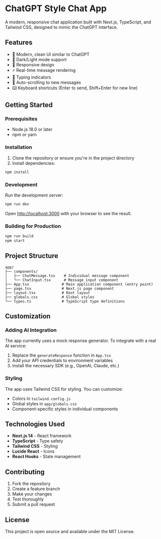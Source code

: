 # ChatGPT Style Chat App

A modern, responsive chat application built with Next.js, TypeScript, and Tailwind CSS, designed to mimic the ChatGPT interface.

## Features

- 🎨 Modern, clean UI similar to ChatGPT
- 🌙 Dark/Light mode support
- 📱 Responsive design
- ⚡ Real-time message rendering
- 🔄 Typing indicators
- 📝 Auto-scrolling to new messages
- ⌨️ Keyboard shortcuts (Enter to send, Shift+Enter for new line)

## Getting Started

### Prerequisites

- Node.js 18.0 or later
- npm or yarn

### Installation

1. Clone the repository or ensure you're in the project directory
2. Install dependencies:

```bash
npm install
```

### Development

Run the development server:

```bash
npm run dev
```

Open [http://localhost:3000](http://localhost:3000) with your browser to see the result.

### Building for Production

```bash
npm run build
npm start
```

## Project Structure

```
app/
├── components/
│   ├── ChatMessage.tsx    # Individual message component
│   └── ChatInput.tsx      # Message input component
├── App.tsx               # Main application component (entry point)
├── page.tsx              # Next.js page component
├── layout.tsx            # Root layout
├── globals.css           # Global styles
└── types.ts              # TypeScript type definitions
```

## Customization

### Adding AI Integration

The app currently uses a mock response generator. To integrate with a real AI service:

1. Replace the `generateResponse` function in `App.tsx`
2. Add your API credentials to environment variables
3. Install the necessary SDK (e.g., OpenAI, Claude, etc.)

### Styling

The app uses Tailwind CSS for styling. You can customize:

- Colors in `tailwind.config.js`
- Global styles in `app/globals.css`
- Component-specific styles in individual components

## Technologies Used

- **Next.js 14** - React framework
- **TypeScript** - Type safety
- **Tailwind CSS** - Styling
- **Lucide React** - Icons
- **React Hooks** - State management

## Contributing

1. Fork the repository
2. Create a feature branch
3. Make your changes
4. Test thoroughly
5. Submit a pull request

## License

This project is open source and available under the MIT License. 